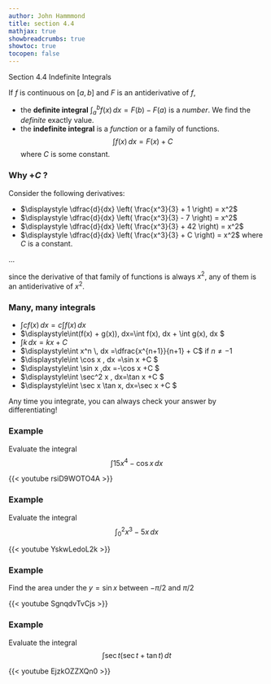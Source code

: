 ```yaml
---
author: John Hammmond
title: section 4.4
mathjax: true
showbreadcrumbs: true
showtoc: true
tocopen: false
---
```


Section 4.4 Indefinite Integrals
<!--more-->

If $f$ is continuous on $[a, b]$ and $F$ is an antiderivative of $f$, 
- the  **definite integral** $\displaystyle \int_a^b f(x) \, dx = F(b) - F(a)$ 
   is a *number*. We find the *definite* exactly value.
- the **indefinite integral** is a *function* or a family of functions. 
   $$
\int f(x) \, dx = F(x) + C
   $$
   where $C$ is some constant. 

### Why $+C$ ? 

Consider the following derivatives:
- $\displaystyle \dfrac{d}{dx} \left( \frac{x^3}{3} + 1 \right) = x^2$
- $\displaystyle \dfrac{d}{dx} \left( \frac{x^3}{3} - 7 \right) = x^2$
- $\displaystyle \dfrac{d}{dx} \left( \frac{x^3}{3} + 42 \right) = x^2$
- $\displaystyle \dfrac{d}{dx} \left( \frac{x^3}{3} + C \right) = x^2$ where $C$ is a constant. 

...

since the derivative of that family of functions is always $x^2$, any of them is an antiderivative of $x^2$.  

### Many, many integrals

- $\displaystyle\int cf(x)\,dx=c \int f(x)\, dx$                     
- $\displaystyle\int(f(x) + g(x))\, dx=\int f(x)\, dx + \int g(x)\, dx $            
- $\displaystyle\int k \,dx=kx + C$ 
- $\displaystyle\int x^n \, dx  =\dfrac{x^{n+1}}{n+1} + C$      if $n \ne -1$  
- $\displaystyle\int \cos x \, dx  =\sin x     +C         $      
- $\displaystyle\int \sin x  \,dx =-\cos x      +C       $      
- $\displaystyle\int \sec^2 x \, dx=\tan x       +C       $      
- $\displaystyle\int \sec x \tan x\, dx=\sec x     +C         $      

Any time you integrate, you can always check your answer by differentiating! 

### Example

Evaluate the integral
$$
\int 15x^4 - \cos x \, dx
$$

{{< youtube rsiD9WOTO4A >}}

### Example

Evaluate the integral
$$
\int_0^2 x^3 - 5x  \, dx
$$

{{< youtube YskwLedoL2k >}}

### Example

Find the area under the $y=\sin x$ between $-\pi/2$ and $\pi/2$

{{< youtube SgnqdvTvCjs >}}

### Example 

Evaluate the integral
$$
\int \sec t (\sec t + \tan t) \, dt
$$

{{< youtube EjzkOZZXQn0 >}}